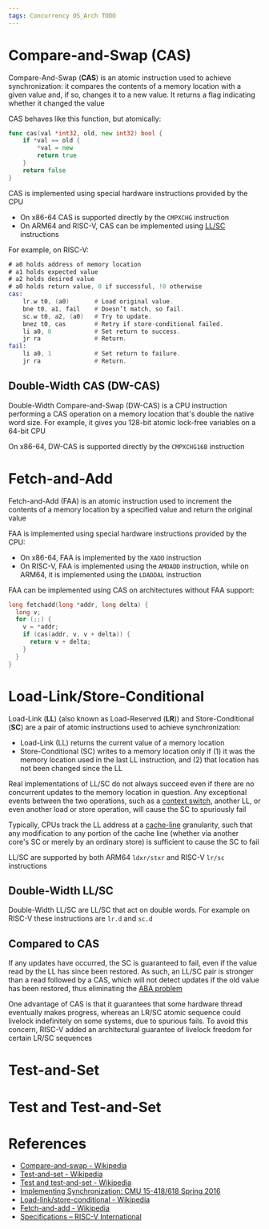 ```yaml
---
tags: Concurrency OS_Arch TODO 
---
```


# Compare-and-Swap (CAS)

Compare-And-Swap (**CAS**) is an atomic instruction used to achieve synchronization: it compares the contents of a memory location with a given value and, if so, changes it to a new value. It returns a flag indicating whether it changed the value

CAS behaves like this function, but atomically:

```go
func cas(val *int32, old, new int32) bool {
	if *val == old {
		*val = new
		return true
	}
	return false
}
```

CAS is implemented using special hardware instructions provided by the CPU

- On x86-64 CAS is supported directly by the `CMPXCHG` instruction
- On ARM64 and RISC-V, CAS can be implemented using [LL/SC](#Load-Link/Store-Conditional) instructions

For example, on RISC-V:

```asm
# a0 holds address of memory location
# a1 holds expected value
# a2 holds desired value
# a0 holds return value, 0 if successful, !0 otherwise
cas:
    lr.w t0, (a0)       # Load original value.
    bne t0, a1, fail    # Doesn’t match, so fail.
    sc.w t0, a2, (a0)   # Try to update.
    bnez t0, cas        # Retry if store-conditional failed.
    li a0, 0            # Set return to success.
    jr ra               # Return.
fail:
    li a0, 1            # Set return to failure.
    jr ra               # Return.
```

## Double-Width CAS (DW-CAS)

Double-Width Compare-and-Swap (DW-CAS) is a CPU instruction performing a CAS operation on a memory location that's double the native word size. For example, it gives you 128-bit atomic lock-free variables on a 64-bit CPU

On x86-64, DW-CAS is supported directly by the `CMPXCHG16B` instruction

# Fetch-and-Add

Fetch-and-Add (FAA) is an atomic instruction used to increment the contents of a memory location by a specified value and return the original value

FAA is implemented using special hardware instructions provided by the CPU:

- On x86-64, FAA is implemented by the `XADD` instruction
- On RISC-V, FAA is implemented using the `AMOADD` instruction, while on ARM64, it is implemented using the `LDADDAL` instruction

FAA can be implemented using CAS on architectures without FAA support:

```c
long fetchadd(long *addr, long delta) {
  long v;
  for (;;) {
    v = *addr;
    if (cas(addr, v, v + delta)) {
	  return v + delta;
    }
  }
}
```

# Load-Link/Store-Conditional

Load-Link (**LL**) (also known as Load-Reserved (**LR**)) and Store-Conditional (**SC**) are a pair of atomic instructions used to achieve synchronization:

- Load-Link (LL) returns the current value of a memory location
- Store-Conditional (SC) writes to a memory location only if (1) it was the memory location used in the last LL instruction, and (2) that location has not been changed since the LL

Real implementations of LL/SC do not always succeed even if there are no concurrent updates to the memory location in question. Any exceptional events between the two operations, such as a [context switch](Context%20Switch.md), another LL, or even another load or store operation, will cause the SC to spuriously fail

Typically, CPUs track the LL address at a [cache-line](Cache%20Memory.md) granularity, such that any modification to any portion of the cache line (whether via another core's SC or merely by an ordinary store) is sufficient to cause the SC to fail

LL/SC are supported by both ARM64 `ldxr/stxr` and RISC-V `lr/sc` instructions

## Double-Width LL/SC

Double-Width LL/SC are LL/SC that act on double words. For example on RISC-V these instructions are `lr.d` and `sc.d`

## Compared to CAS

If any updates have occurred, the SC is guaranteed to fail, even if the value read by the LL has since been restored. As such, an LL/SC pair is stronger than a read followed by a CAS, which will not detect updates if the old value has been restored, thus eliminating the [ABA problem](ABA%20Problem.md)

One advantage of CAS is that it guarantees that some hardware thread eventually makes progress, whereas an LR/SC atomic sequence could livelock indefinitely on some systems, due to spurious fails. To avoid this concern, RISC-V added an architectural guarantee of livelock freedom for certain LR/SC sequences

# Test-and-Set

# Test and Test-and-Set

# References

- [Compare-and-swap - Wikipedia](https://en.wikipedia.org/wiki/Compare-and-swap)
- [Test-and-set - Wikipedia](https://en.wikipedia.org/wiki/Test-and-set)
- [Test and test-and-set - Wikipedia](https://en.wikipedia.org/wiki/Test_and_test-and-set)
- [Implementing Synchronization: CMU 15-418/618 Spring 2016](http://15418.courses.cs.cmu.edu/spring2016/lecture/synchronization)
- [Load-link/store-conditional - Wikipedia](https://en.wikipedia.org/wiki/Load-link/store-conditional)
- [Fetch-and-add - Wikipedia](https://en.wikipedia.org/wiki/Fetch-and-add)
- [Specifications – RISC-V International](https://riscv.org/technical/specifications/)
